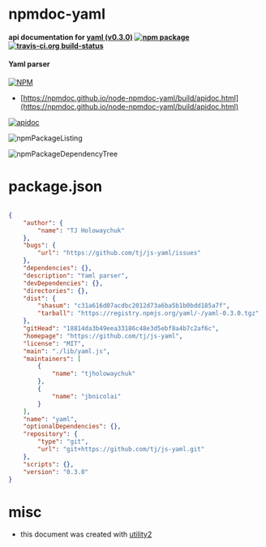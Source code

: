 # npmdoc-yaml

#### api documentation for  [yaml (v0.3.0)](https://github.com/tj/js-yaml)  [![npm package](https://img.shields.io/npm/v/npmdoc-yaml.svg?style=flat-square)](https://www.npmjs.org/package/npmdoc-yaml) [![travis-ci.org build-status](https://api.travis-ci.org/npmdoc/node-npmdoc-yaml.svg)](https://travis-ci.org/npmdoc/node-npmdoc-yaml)

#### Yaml parser

[![NPM](https://nodei.co/npm/yaml.png?downloads=true&downloadRank=true&stars=true)](https://www.npmjs.com/package/yaml)

- [https://npmdoc.github.io/node-npmdoc-yaml/build/apidoc.html](https://npmdoc.github.io/node-npmdoc-yaml/build/apidoc.html)

[![apidoc](https://npmdoc.github.io/node-npmdoc-yaml/build/screenCapture.buildCi.browser.%252Ftmp%252Fbuild%252Fapidoc.html.png)](https://npmdoc.github.io/node-npmdoc-yaml/build/apidoc.html)

![npmPackageListing](https://npmdoc.github.io/node-npmdoc-yaml/build/screenCapture.npmPackageListing.svg)

![npmPackageDependencyTree](https://npmdoc.github.io/node-npmdoc-yaml/build/screenCapture.npmPackageDependencyTree.svg)



# package.json

```json

{
    "author": {
        "name": "TJ Holowaychuk"
    },
    "bugs": {
        "url": "https://github.com/tj/js-yaml/issues"
    },
    "dependencies": {},
    "description": "Yaml parser",
    "devDependencies": {},
    "directories": {},
    "dist": {
        "shasum": "c31a616d07acdbc2012d73a6ba5b1b0bdd185a7f",
        "tarball": "https://registry.npmjs.org/yaml/-/yaml-0.3.0.tgz"
    },
    "gitHead": "18814da3b49eea33186c48e3d5ebf8a4b7c2af6c",
    "homepage": "https://github.com/tj/js-yaml",
    "license": "MIT",
    "main": "./lib/yaml.js",
    "maintainers": [
        {
            "name": "tjholowaychuk"
        },
        {
            "name": "jbnicolai"
        }
    ],
    "name": "yaml",
    "optionalDependencies": {},
    "repository": {
        "type": "git",
        "url": "git+https://github.com/tj/js-yaml.git"
    },
    "scripts": {},
    "version": "0.3.0"
}
```



# misc
- this document was created with [utility2](https://github.com/kaizhu256/node-utility2)
